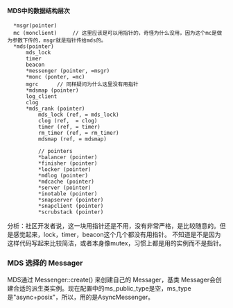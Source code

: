 #### MDS中的数据结构层次

      *msgr(pointer)
      mc (monclient)     // 这里应该是可以用指针的，奇怪为什么没用，因为这个mc是做为参数下传的，msgr就是指针传给mds的。
      *mds(pointer)
          mds_lock
          timer
          beacon          
          *messenger (pointer, =msgr)
          *monc (ponter, =mc)
          mgrc      // 同样疑问为什么这里没有用指针
          *mdsmap (pointer)
          log_client
          clog
          *mds_rank (pointer)
              mds_lock (ref, = mds_lock)
              clog (ref,  = clog)
              timer (ref, = timer)
              rm_timer (ref, = rm_timer)
              mdsmap (ref, = mdsmap)
              
              // pointers
              *balancer (pointer)
              *finisher (pointer)
              *locker (pointer)
              *mdlog (pointer)
              *mdcache (pointer)
              *server (pointer)
              *inotable (pointer)
              *snapserver (pointer)
              *snapclient (pointer)
              *scrubstack (pointer)
    
分析：社区开发者说，这一块用指针还是不用，没有非常严格，是比较随意的。但是感觉起来，lock，timer，beacon这个几个都没有用指针。
不知道是不是因为这样代码写起来比较简洁，或者本身像mutex，习惯上都是用的实例而不是指针。


### MDS 选择的 Messager

MDS通过  Messenger::create() 来创建自己的 Messager，基类 Messager会创建合适的派生类实例。现在配置中的ms_public_type是空，ms_type是"async+posix"，所以，用的是AsyncMessenger。



